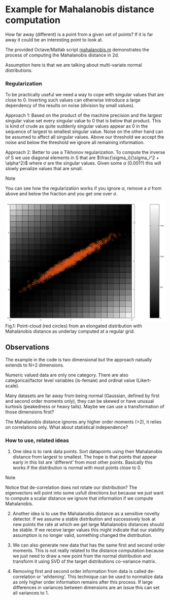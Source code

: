 # Example for Mahalanobis distance computation

How far away (different) is a point from a given set of points? If it is far away it could be an interesting point to look at.

The provided Octave/Matlab script [mahalanobis.m](https://github.com/HaukeBartsch/outliers/blob/main/mahalanobis.m) demonstrates the process of computing the Mahalanobis distance in 2d.

Assumption here is that we are talking about multi-variate normal distributions.

### Regularization

To be practically useful we need a way to cope with singular values that are close to 0. Inverting such values can otherwise introduce a large dependency of the results on noise (division by small values).

Approach 1: Based on the product of the machine precision and the largest singular value set every singular value to 0 that is below that product. This is kind of crude as quite suddenly singular values appear as 0 in the sequence of largest to smallest singular value. Noise on the other hand can be assumed to affect all singular values. Above our threshold we accept the noise and below the threshold we ignore all remaining information.

Approach 2: Better to use a Tikhonov regularization. To compute the inverse of S we use diagonal elements in S that are $\frac{\sigma_i}{\sigma_i^2 + \alpha^2}$ where $\sigma$ are the singular values. Given some $\alpha$ (0.001?) this will slowly penalize values that are small.

> [!NOTE]
> You can see how the regularization works if you ignore $\alpha$, remove a $\sigma$ from above and below the fraction and you get one over $\sigma$.


![distance as color background with point-cloud](https://github.com/HaukeBartsch/outliers/blob/main/images/distance_overlay.png)
Fig.1: Point-cloud (red circles) from an elongated distribution with Mahalanobis distance as underlay computed at a regular grid.


## Observations

The example in the code is two dimensional but the approach natually extends to N>2 dimensions.

Numeric valued data are only one category. There are also categorical/factor level variables (is-female) and ordinal value (Likert-scale).

Many datasets are far away from being normal (Gaussian, defined by first and second order moments only), they can be skewed or have unusual kurtosis (peakedness or heavy tails). Maybe we can use a transformation of those dimensions first?

The Mahalanobis distance ignores any higher order moments (>2), it relies on correlations only. What about statistical independence? 

### How to use, related ideas

1) One idea is to rank data points. Sort datapoints using their Mahalanobis distance from largest to smallest. The hope is that points that appear early in this list are 'different' from most other points. Basically this works if the distribution is normal with most points close to 0.

> [!NOTE]
> Notice that de-correlation does not rotate our distribution? The eigenvectors will point into some usfull directions but because we just want to compute a scalar distance we ignore that information if we compute Mahalanobis.

2) Another idea is to use the Mahalanobis distance as a sensitive novelty detector. If we assume a stable distribution and successively look at new points the rate at which we get large Mahalanobis distances should be stable. If we receive larger values this might indicate that our stability assumption is no longer valid, something changed the distribution.

3) We can also generate new data that has the same first and second order moments. This is not really related to the distance computation because we just need to draw a new point from the normal distribution and transform it using SVD of the target 
distributions co-variance matrix.

4) Removing first and second order information from data is called de-correlation or 'whitening'. This technique can be used to normalize data as only higher order information remains after this process. If large differences in variances between dimensions are an issue this can set all variances to 1.